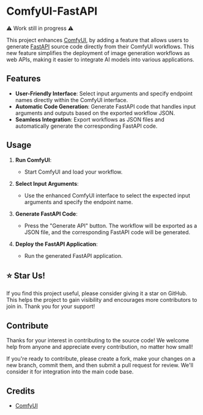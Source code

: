 # ComfyUI-FastAPI

:warning: Work still in progress :warning:

This project enhances [ComfyUI](https://github.com/comfyanonymous/ComfyUI), by adding a feature that allows users to generate [FastAPI](https://fastapi.tiangolo.com/) source code directly from their ComfyUI workflows. This new feature simplifies the deployment of image generation workflows as web APIs, making it easier to integrate AI models into various applications.

## Features

- **User-Friendly Interface**: Select input arguments and specify endpoint names directly within the ComfyUI interface.
- **Automatic Code Generation**: Generate FastAPI code that handles input arguments and outputs based on the exported workflow JSON.
- **Seamless Integration**: Export workflows as JSON files and automatically generate the corresponding FastAPI code.

## Usage

1. **Run ComfyUI**:
    - Start ComfyUI and load your workflow.

2. **Select Input Arguments**:
    - Use the enhanced ComfyUI interface to select the expected input arguments and specify the endpoint name.

3. **Generate FastAPI Code**:
    - Press the "Generate API" button. The workflow will be exported as a JSON file, and the corresponding FastAPI code will be generated.

4. **Deploy the FastAPI Application**:
    - Run the generated FastAPI application.

## :star: Star Us!
If you find this project useful, please consider giving it a star on GitHub. This helps the project to gain visibility and encourages more contributors to join in. Thank you for your support!

## Contribute
Thanks for your interest in contributing to the source code! We welcome help from anyone and appreciate every contribution, no matter how small!

If you're ready to contribute, please create a fork, make your changes on a new branch, commit them, and then submit a pull request for review. We'll consider it for integration into the main code base.

## Credits
- [ComfyUI](https://github.com/comfyanonymous/ComfyUI)
